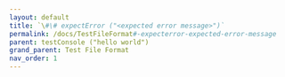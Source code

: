 ```yaml
---
layout: default
title: `\#\# expectError ("<expected error message>")`
permalink: /docs/TestFileFormat#-expecterror-expected-error-message
parent: testConsole ("hello world")
grand_parent: Test File Format
nav_order: 1
---
```

